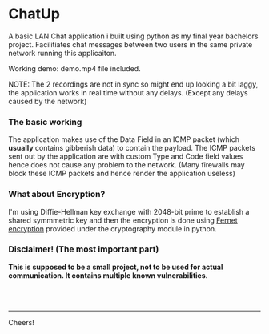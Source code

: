 # ChatUp
A basic LAN Chat application i built using python as my final year bachelors project.
Facilitiates chat messages between two users in the same private network running this applicaiton.

Working demo: demo.mp4 file included.

NOTE: The 2 recordings are not in sync so might end up looking a bit laggy, the application works in real time without any delays. (Except any delays caused by the network)

### The basic working
The application makes use of the Data Field in an ICMP packet (which **usually** contains gibberish data) to contain the payload. The ICMP packets sent out by the application are with custom Type and Code field values hence does not cause any problem to the network.
(Many firewalls may block these ICMP packets and hence render the application useless)

### What about Encryption?
I'm using Diffie-Hellman key exchange with 2048-bit prime to establish a shared symmmetric key and then the encryption is done using [Fernet encryption](https://cryptography.io/en/latest/fernet/) provided under the cryptography module in python.

### Disclaimer! (The most important part)
**This is supposed to be a small project, not to be used for actual communication. It contains multiple known vulnerabilities.**

<br/><br/>
<hr/>

Cheers!